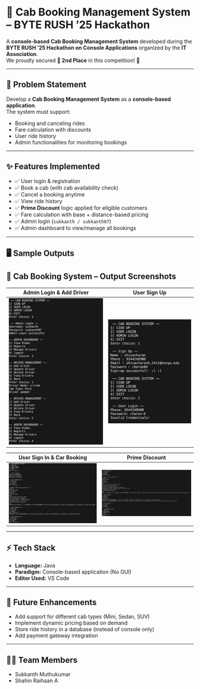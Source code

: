 # 🚖 Cab Booking Management System – BYTE RUSH ’25 Hackathon  

A **console-based Cab Booking Management System** developed during the **BYTE RUSH ’25 Hackathon on Console Applications** organized by the **IT Association**.  
We proudly secured **🥈 2nd Place** in this competition! 🎉  

---

## 📌 Problem Statement  
Develop a **Cab Booking Management System** as a **console-based application**.  
The system must support:  
- Booking and canceling rides  
- Fare calculation with discounts  
- User ride history  
- Admin functionalities for monitoring bookings  

---

## ✨ Features Implemented  
- ✅ User login & registration  
- ✅ Book a cab (with cab availability check)  
- ✅ Cancel a booking anytime  
- ✅ View ride history  
- ✅ **Prime Discount** logic applied for eligible customers  
- ✅ Fare calculation with base + distance-based pricing  
- ✅ Admin login (`sukkanth / sukkanth07`)  
- ✅ Admin dashboard to view/manage all bookings  

---

## 🖥️ Sample Outputs  
## 🚖 Cab Booking System – Output Screenshots

| Admin Login & Add Driver | User Sign Up |
|--------------------------|--------------|
| ![op1](op1.png)          | ![op2](op2.png) |

| User Sign In & Car Booking | Prime Discount |
|-----------------------------|----------------|
| ![op3](op3.png)             | ![op4](op4.png) |

---

## ⚡ Tech Stack  
- **Language:** Java  
- **Paradigm:** Console-based application (No GUI)  
- **Editor Used:** VS Code  

---

## 🚀 Future Enhancements
- Add support for different cab types (Mini, Sedan, SUV)
- Implement dynamic pricing based on demand
- Store ride history in a database (instead of console only)
- Add payment gateway integration

  
---
## 👨‍💻 Team Members
- Sukkanth Muthukumar
- Shahin Raihaan A
